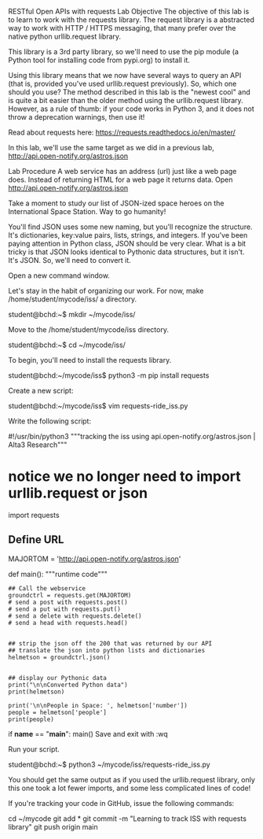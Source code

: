RESTful Open APIs with requests
Lab Objective
The objective of this lab is to learn to work with the requests library. The request library is a abstracted way to work with HTTP / HTTPS messaging, that many prefer over the native python urllib.request library.

This library is a 3rd party library, so we'll need to use the pip module (a Python tool for installing code from pypi.org) to install it.

Using this library means that we now have several ways to query an API (that is, provided you've used urllib.request previously). So, which one should you use? The method described in this lab is the "newest cool" and is quite a bit easier than the older method using the urllib.request library. However, as a rule of thumb: if your code works in Python 3, and it does not throw a deprecation warnings, then use it!

Read about requests here:
https://requests.readthedocs.io/en/master/

In this lab, we'll use the same target as we did in a previous lab, http://api.open-notify.org/astros.json

Lab Procedure
A web service has an address (url) just like a web page does. Instead of returning HTML for a web page it returns data. Open http://api.open-notify.org/astros.json

Take a moment to study our list of JSON-ized space heroes on the International Space Station. Way to go humanity!

You'll find JSON uses some new naming, but you'll recognize the structure. It's dictionaries, key:value pairs, lists, strings, and integers. If you've been paying attention in Python class, JSON should be very clear. What is a bit tricky is that JSON looks identical to Pythonic data structures, but it isn't. It's JSON. So, we'll need to convert it.

Open a new command window.

Let's stay in the habit of organizing our work. For now, make /home/student/mycode/iss/ a directory.

student@bchd:~$ mkdir ~/mycode/iss/

Move to the /home/student/mycode/iss directory.

student@bchd:~$ cd ~/mycode/iss/

To begin, you'll need to install the requests library.

student@bchd:~/mycode/iss$ python3 -m pip install requests

Create a new script:

student@bchd:~/mycode/iss$ vim requests-ride_iss.py

Write the following script:


#!/usr/bin/python3
"""tracking the iss using
   api.open-notify.org/astros.json | Alta3 Research"""

# notice we no longer need to import urllib.request or json
import requests

## Define URL
MAJORTOM = 'http://api.open-notify.org/astros.json'

def main():
    """runtime code"""

    ## Call the webservice
    groundctrl = requests.get(MAJORTOM)
    # send a post with requests.post()
    # send a put with requests.put()
    # send a delete with requests.delete()
    # send a head with requests.head()


    ## strip the json off the 200 that was returned by our API
    ## translate the json into python lists and dictionaries
    helmetson = groundctrl.json()


    ## display our Pythonic data
    print("\n\nConverted Python data")
    print(helmetson)

    print('\n\nPeople in Space: ', helmetson['number'])
    people = helmetson['people']
    print(people)

if __name__ == "__main__":
    main()
Save and exit with :wq

Run your script.

student@bchd:~$ python3 ~/mycode/iss/requests-ride_iss.py

You should get the same output as if you used the urllib.request library, only this one took a lot fewer imports, and some less complicated lines of code!

If you're tracking your code in GitHub, issue the following commands:

cd ~/mycode
git add *
git commit -m "Learning to track ISS with requests library"
git push origin main

